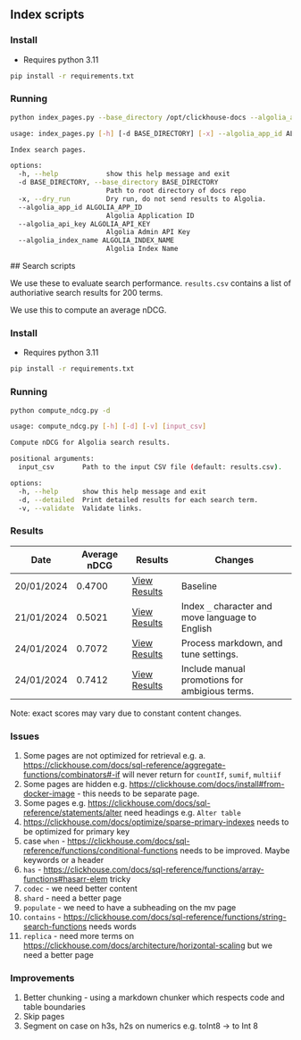 ## Index scripts

### Install

- Requires python 3.11

```bash
pip install -r requirements.txt
```
### Running

```bash
python index_pages.py --base_directory /opt/clickhouse-docs --algolia_app_id 7AL1W7YVZK --algolia_api_key <write_key>
```

```bash
usage: index_pages.py [-h] [-d BASE_DIRECTORY] [-x] --algolia_app_id ALGOLIA_APP_ID --algolia_api_key ALGOLIA_API_KEY [--algolia_index_name ALGOLIA_INDEX_NAME]

Index search pages.

options:
  -h, --help            show this help message and exit
  -d BASE_DIRECTORY, --base_directory BASE_DIRECTORY
                        Path to root directory of docs repo
  -x, --dry_run         Dry run, do not send results to Algolia.
  --algolia_app_id ALGOLIA_APP_ID
                        Algolia Application ID
  --algolia_api_key ALGOLIA_API_KEY
                        Algolia Admin API Key
  --algolia_index_name ALGOLIA_INDEX_NAME
                        Algolia Index Name
```

[]()## Search scripts

We use these to evaluate search performance. `results.csv` contains a list of authoriative search results for 200 terms.

We use this to compute an average nDCG.

### Install

- Requires python 3.11

```bash
pip install -r requirements.txt
```

### Running

```bash
python compute_ndcg.py -d
```

```bash
usage: compute_ndcg.py [-h] [-d] [-v] [input_csv]

Compute nDCG for Algolia search results.

positional arguments:
  input_csv       Path to the input CSV file (default: results.csv).

options:
  -h, --help      show this help message and exit
  -d, --detailed  Print detailed results for each search term.
  -v, --validate  Validate links.
```

### Results

| **Date**   | **Average nDCG** | **Results**                                                                                            | **Changes**                                      |
|------------|------------------|--------------------------------------------------------------------------------------------------------|--------------------------------------------------|
| 20/01/2024 | 0.4700           | [View Results](https://pastila.nl/?008231f5/bc107912f8a5074d70201e27b1a66c6c#cB/yJOsZPOWi9h8xAkuTUQ==) | Baseline                                         |
| 21/01/2024 | 0.5021           | [View Results](https://pastila.nl/?00bb2c2f/936a9a3af62a9bdda186af5f37f55782#m7Hg0i9F1YCesMW6ot25yA==) | Index `_` character and move language to English |
| 24/01/2024 | 0.7072           | [View Results](https://pastila.nl/?065e3e67/e4ad889d0c166226118e6160b4ee53ff#x1NPd2R7hU90CZvvrE4nhg==) | Process markdown, and tune settings.             |
| 24/01/2024 | 0.7412           | [View Results](https://pastila.nl/?0020013d/e69b33aaae82e49bc71c5ee2cea9ad46#pqq3VtRd4eP4JM5/izcBcA==) | Include manual promotions for ambigious terms.   |

Note: exact scores may vary due to constant content changes.

### Issues

1. Some pages are not optimized for retrieval e.g. 
   a. https://clickhouse.com/docs/sql-reference/aggregate-functions/combinators#-if will never return for `countIf`, `sumif`, `multiif`
1. Some pages are hidden e.g. https://clickhouse.com/docs/install#from-docker-image - this needs to be separate page.
1. Some pages e.g. https://clickhouse.com/docs/sql-reference/statements/alter need headings e.g. `Alter table`
1. https://clickhouse.com/docs/optimize/sparse-primary-indexes needs to be optimized for primary key
1. case `when` - https://clickhouse.com/docs/sql-reference/functions/conditional-functions needs to be improved. Maybe keywords or a header
1. `has` - https://clickhouse.com/docs/sql-reference/functions/array-functions#hasarr-elem tricky
1. `codec` - we need better content
1. `shard` - need a better page
1. `populate` - we need to have a subheading on the mv page
1. `contains` - https://clickhouse.com/docs/sql-reference/functions/string-search-functions needs words
1. `replica` - need more terms on https://clickhouse.com/docs/architecture/horizontal-scaling but we need a better page

### Improvements

1. Better chunking - using a markdown chunker which respects code and table boundaries
2. Skip pages
3. Segment on case on h3s, h2s on numerics e.g. toInt8 -> to Int 8
